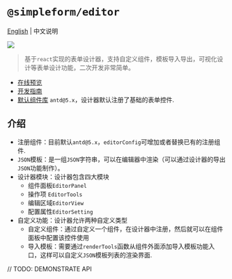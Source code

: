 # `@simpleform/editor`

[English](./README.md) | 中文说明

[![](https://img.shields.io/badge/version-2.0.3-green)](https://www.npmjs.com/package/@simpleform/editor)

> 基于`react`实现的表单设计器，支持自定义组件，模板导入导出，可视化设计等表单设计功能，二次开发非常简单。

* [在线预览](https://mezhanglei.github.io/simpleform/)
* [开发指南](https://mezhanglei.github.io/simpleform/)
* [默认组件库](https://ant.design/index-cn/) `antd@5.x`，设计器默认注册了基础的表单控件.

## 介绍
- 注册组件：目前默认`antd@5.x`，`editorConfig`可增加或者替换已有的注册组件.
- `JSON`模板：是一组`JSON`字符串，可以在编辑器中渲染（可以通过设计器的导出`JSON`功能制作）。
- 设计器模块：设计器包含四大模块
  * 组件面板`EditorPanel`
  * 操作项 `EditorTools`
  * 编辑区域`EditorView`
  * 配置属性`EditorSetting`
- 自定义功能：设计器允许两种自定义类型
  * 自定义组件：通过自定义一个组件，在设计器中注册，然后就可以在组件面板中配置该控件使用
  * 导入模板：需要通过`renderTools`函数从组件外面添加导入模板功能入口，这样可以自定义`JSON`模板列表的渲染界面.

// TODO: DEMONSTRATE API
```
